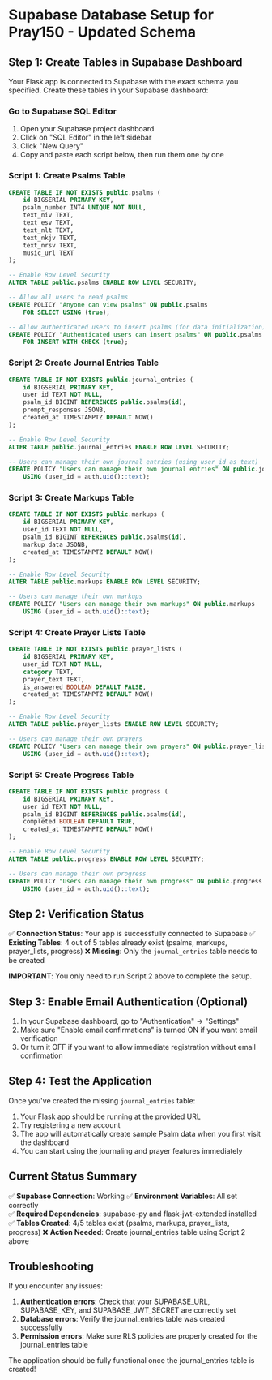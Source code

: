 # Supabase Database Setup for Pray150 - Updated Schema

## Step 1: Create Tables in Supabase Dashboard

Your Flask app is connected to Supabase with the exact schema you specified. Create these tables in your Supabase dashboard:

### Go to Supabase SQL Editor

1. Open your Supabase project dashboard
2. Click on "SQL Editor" in the left sidebar
3. Click "New Query" 
4. Copy and paste each script below, then run them one by one

### Script 1: Create Psalms Table

```sql
CREATE TABLE IF NOT EXISTS public.psalms (
    id BIGSERIAL PRIMARY KEY,
    psalm_number INT4 UNIQUE NOT NULL,
    text_niv TEXT,
    text_esv TEXT,
    text_nlt TEXT,
    text_nkjv TEXT,
    text_nrsv TEXT,
    music_url TEXT
);

-- Enable Row Level Security
ALTER TABLE public.psalms ENABLE ROW LEVEL SECURITY;

-- Allow all users to read psalms
CREATE POLICY "Anyone can view psalms" ON public.psalms
    FOR SELECT USING (true);

-- Allow authenticated users to insert psalms (for data initialization)
CREATE POLICY "Authenticated users can insert psalms" ON public.psalms
    FOR INSERT WITH CHECK (true);
```

### Script 2: Create Journal Entries Table

```sql
CREATE TABLE IF NOT EXISTS public.journal_entries (
    id BIGSERIAL PRIMARY KEY,
    user_id TEXT NOT NULL,
    psalm_id BIGINT REFERENCES public.psalms(id),
    prompt_responses JSONB,
    created_at TIMESTAMPTZ DEFAULT NOW()
);

-- Enable Row Level Security
ALTER TABLE public.journal_entries ENABLE ROW LEVEL SECURITY;

-- Users can manage their own journal entries (using user_id as text)
CREATE POLICY "Users can manage their own journal entries" ON public.journal_entries
    USING (user_id = auth.uid()::text);
```

### Script 3: Create Markups Table

```sql
CREATE TABLE IF NOT EXISTS public.markups (
    id BIGSERIAL PRIMARY KEY,
    user_id TEXT NOT NULL,
    psalm_id BIGINT REFERENCES public.psalms(id),
    markup_data JSONB,
    created_at TIMESTAMPTZ DEFAULT NOW()
);

-- Enable Row Level Security
ALTER TABLE public.markups ENABLE ROW LEVEL SECURITY;

-- Users can manage their own markups
CREATE POLICY "Users can manage their own markups" ON public.markups
    USING (user_id = auth.uid()::text);
```

### Script 4: Create Prayer Lists Table

```sql
CREATE TABLE IF NOT EXISTS public.prayer_lists (
    id BIGSERIAL PRIMARY KEY,
    user_id TEXT NOT NULL,
    category TEXT,
    prayer_text TEXT,
    is_answered BOOLEAN DEFAULT FALSE,
    created_at TIMESTAMPTZ DEFAULT NOW()
);

-- Enable Row Level Security
ALTER TABLE public.prayer_lists ENABLE ROW LEVEL SECURITY;

-- Users can manage their own prayers
CREATE POLICY "Users can manage their own prayers" ON public.prayer_lists
    USING (user_id = auth.uid()::text);
```

### Script 5: Create Progress Table

```sql
CREATE TABLE IF NOT EXISTS public.progress (
    id BIGSERIAL PRIMARY KEY,
    user_id TEXT NOT NULL,
    psalm_id BIGINT REFERENCES public.psalms(id),
    completed BOOLEAN DEFAULT TRUE,
    created_at TIMESTAMPTZ DEFAULT NOW()
);

-- Enable Row Level Security
ALTER TABLE public.progress ENABLE ROW LEVEL SECURITY;

-- Users can manage their own progress
CREATE POLICY "Users can manage their own progress" ON public.progress
    USING (user_id = auth.uid()::text);
```

## Step 2: Verification Status 

✅ **Connection Status**: Your app is successfully connected to Supabase
✅ **Existing Tables**: 4 out of 5 tables already exist (psalms, markups, prayer_lists, progress)
❌ **Missing**: Only the `journal_entries` table needs to be created

**IMPORTANT**: You only need to run Script 2 above to complete the setup.

## Step 3: Enable Email Authentication (Optional)

1. In your Supabase dashboard, go to "Authentication" → "Settings" 
2. Make sure "Enable email confirmations" is turned ON if you want email verification
3. Or turn it OFF if you want to allow immediate registration without email confirmation

## Step 4: Test the Application

Once you've created the missing `journal_entries` table:

1. Your Flask app should be running at the provided URL
2. Try registering a new account
3. The app will automatically create sample Psalm data when you first visit the dashboard
4. You can start using the journaling and prayer features immediately

## Current Status Summary

✅ **Supabase Connection**: Working
✅ **Environment Variables**: All set correctly  
✅ **Required Dependencies**: supabase-py and flask-jwt-extended installed
✅ **Tables Created**: 4/5 tables exist (psalms, markups, prayer_lists, progress)
❌ **Action Needed**: Create journal_entries table using Script 2 above

## Troubleshooting

If you encounter any issues:

1. **Authentication errors**: Check that your SUPABASE_URL, SUPABASE_KEY, and SUPABASE_JWT_SECRET are correctly set
2. **Database errors**: Verify the journal_entries table was created successfully
3. **Permission errors**: Make sure RLS policies are properly created for the journal_entries table

The application should be fully functional once the journal_entries table is created!